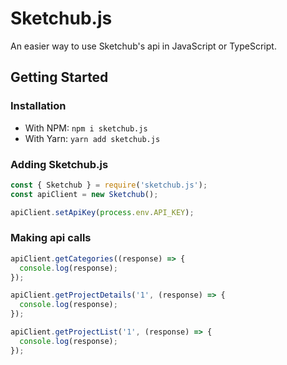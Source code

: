 # Sketchub.js

An easier way to use Sketchub's api in JavaScript or TypeScript.

## Getting Started

### Installation

- With NPM: 
  `npm i sketchub.js`
- With Yarn: 
  `yarn add sketchub.js`

### Adding Sketchub.js

```js
const { Sketchub } = require('sketchub.js');
const apiClient = new Sketchub();

apiClient.setApiKey(process.env.API_KEY);
```

### Making api calls

```js
apiClient.getCategories((response) => {
  console.log(response);
});

apiClient.getProjectDetails('1', (response) => {
  console.log(response);
});

apiClient.getProjectList('1', (response) => {
  console.log(response);
});
```